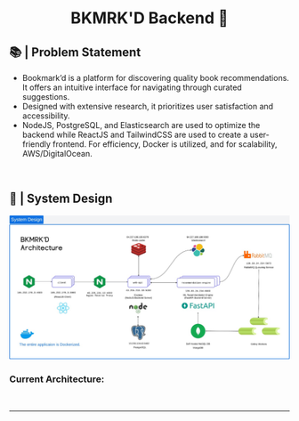 <h1 align="center">BKMRK'D Backend 🧭</h1>

## 📚 | Problem Statement

- Bookmark’d is a platform for discovering quality book recommendations. It offers an intuitive interface for navigating through curated suggestions.
- Designed with extensive research, it prioritizes user satisfaction and accessibility.
- NodeJS, PostgreSQL, and Elasticsearch are used to optimize the backend while ReactJS and TailwindCSS are used to create a user-friendly frontend. For efficiency, Docker is utilized, and for scalability, AWS/DigitalOcean.

<br/>

## 📝 | System Design

<p align = center>
    <img alt="Project Logo" src="https://raw.githubusercontent.com/muKaustav/bkmrkd_backend/main/assets/arch.jpeg" target="_blank" />
</p>

### Current Architecture:

<br/>

---
